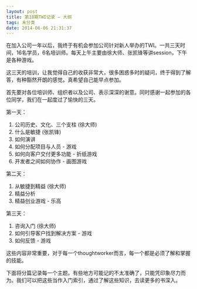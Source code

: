 ```yaml
---
layout: post
title: 第18期TWI记录 – 大纲
tags: 未分类
date: 2014-06-06 21:31:37
---
```


在加入公司一年以后，我终于有机会参加公司针对新人举办的TWI。一共三天时间，16名学员，6名培训师。每天上午主要由徐大师、张凯锋等讲session，下午是各种游戏。

这三天的培训，让我觉得自己的收获非常大，很多困惑多时的疑问，终于得到了解答，有种豁然开朗的感觉。真希望自己能早点参加。

首先要对各位培训师、组织者以及公司、表示深深的谢意。同时感谢一起参加的各位同学，我们在一起度过了愉快的三天。

第一天：

1.  公司历史、文化、三个支柱 (徐大师)
2.  什么是敏捷 (张凯锋)
3.  如何演讲
4.  如何分配项目与人员 - 游戏
5.  如何向客户交付更多功能 - 折纸游戏
6.  开发者之间如何协作 - 画图游戏

第二天：

1.  从敏捷到精益 (徐大师)
2.  精益分析
3.  精益创业游戏 - 乐高

第三天：

1.  咨询入门 (徐大师)
2.  如何引导客户找到解决方案 - 游戏
3.  如何反馈 - 游戏

这些内容非常重要，对于每一个thoughtworker而言，每一个都是必须了解和掌握的技能。

下面将分篇记录每一个主题。有些地方可能记的不太准确了，只能凭印象尽力而为。我们可以把这些当作入门索引，通过了解这些知识，去读更多的书深入。
